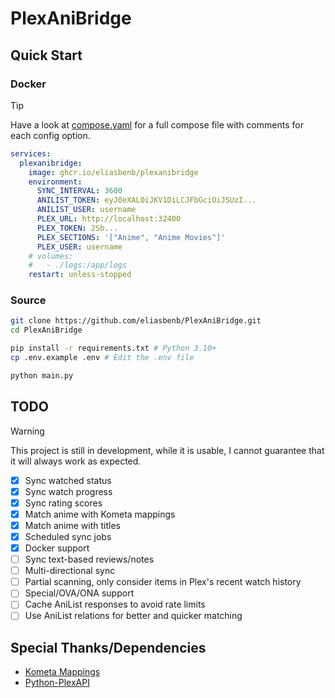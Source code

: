 # PlexAniBridge

## Quick Start

### Docker

> [!TIP]
> Have a look at [compose.yaml](./compose.yaml) for a full compose file with comments for each config option.

```yaml
services:
  plexanibridge:
    image: ghcr.io/eliasbenb/plexanibridge
    environment:
      SYNC_INTERVAL: 3600
      ANILIST_TOKEN: eyJ0eXALOiJKV1DiLCJFbGciOiJSUzI...
      ANILIST_USER: username
      PLEX_URL: http://localhost:32400
      PLEX_TOKEN: 2Sb...
      PLEX_SECTIONS: '["Anime", "Anime Movies"]'
      PLEX_USER: username
    # volumes:
    #   - ./logs:/app/logs
    restart: unless-stopped
```

### Source

```bash
git clone https://github.com/eliasbenb/PlexAniBridge.git
cd PlexAniBridge

pip install -r requirements.txt # Python 3.10+
cp .env.example .env # Edit the .env file

python main.py
```

## TODO

> [!WARNING]
> This project is still in development, while it is usable, I cannot guarantee that it will always work as expected.

- [x] Sync watched status
- [x] Sync watch progress
- [x] Sync rating scores
- [x] Match anime with Kometa mappings
- [x] Match anime with titles
- [x] Scheduled sync jobs
- [x] Docker support
- [ ] Sync text-based reviews/notes
- [ ] Multi-directional sync
- [ ] Partial scanning, only consider items in Plex's recent watch history
- [ ] Special/OVA/ONA support
- [ ] Cache AniList responses to avoid rate limits
- [ ] Use AniList relations for better and quicker matching

## Special Thanks/Dependencies

- [Kometa Mappings](https://github.com/Kometa-Team/Anime-IDs)
- [Python-PlexAPI](https://github.com/pkkid/python-plexapi)
